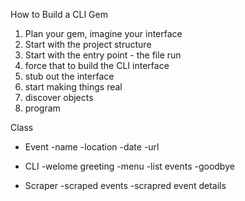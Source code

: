 How to Build a CLI Gem
1. Plan your gem, imagine your interface
2. Start with the project structure
3. Start with the entry point - the file run
4. force that to build the CLI interface 
5. stub out the interface
6. start making things real
7. discover objects
8. program

Class
- Event
    -name
    -location
    -date
    -url

- CLI
    -welome greeting
    -menu
    -list events
    -goodbye

- Scraper
    -scraped events
    -scrapred event details




